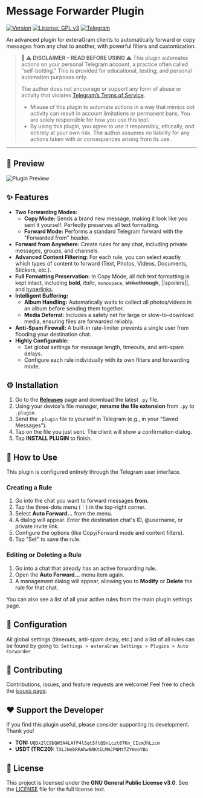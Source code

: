 # Message Forwarder Plugin

[![Version](https://img.shields.io/badge/version-1.1.0-blue.svg)](https://github.com/0x11DFE/Auto-Forwarder-Plugin/releases)
[![License: GPL v3](https://img.shields.io/badge/License-GPLv3-blue.svg)](https://www.gnu.org/licenses/gpl-3.0)
[![Telegram](https://img.shields.io/badge/author-%40T3SL4-blue.svg)](https://t.me/T3SL4)

An advanced plugin for exteraGram clients to automatically forward or copy messages from any chat to another, with powerful filters and customization.

> **🔐 ⚠️ DISCLAIMER – READ BEFORE USING ⚠️**
> This plugin automates actions on your personal Telegram account, a practice often called "self-botting." This is provided for educational, testing, and personal automation purposes only.
>
> The author does not encourage or support any form of abuse or activity that violates [Telegram’s Terms of Service](https://telegram.org/tos).
> - Misuse of this plugin to automate actions in a way that mimics bot activity can result in account limitations or permanent bans. You are solely responsible for how you use this tool.
> - By using this plugin, you agree to use it responsibly, ethically, and entirely at your own risk. The author assumes no liability for any actions taken with or consequences arising from its use.

---

## 📸 Preview

![Plugin Preview](https://github.com/0x11DFE/Auto-Forwarder-Plugin/raw/refs/heads/main/auto_forwarder_preview.gif)


## ✨ Features

* **Two Forwarding Modes:**
    * **Copy Mode:** Sends a brand new message, making it look like you sent it yourself. Perfectly preserves all text formatting.
    * **Forward Mode:** Performs a standard Telegram forward with the "Forwarded from" header.
* **Forward from Anywhere:** Create rules for any chat, including private messages, groups, and channels.
* **Advanced Content Filtering:** For each rule, you can select exactly which types of content to forward (Text, Photos, Videos, Documents, Stickers, etc.).
* **Full Formatting Preservation:** In Copy Mode, all rich text formatting is kept intact, including **bold**, *italic*, `monospace`, ~~strikethrough~~, ||spoilers||, and [hyperlinks](https://telegram.org).
* **Intelligent Buffering:**
    * **Album Handling:** Automatically waits to collect all photos/videos in an album before sending them together.
    * **Media Deferral:** Includes a safety net for large or slow-to-download media, ensuring files are forwarded reliably.
* **Anti-Spam Firewall:** A built-in rate-limiter prevents a single user from flooding your destination chat.
* **Highly Configurable:**
    * Set global settings for message length, timeouts, and anti-spam delays.
    * Configure each rule individually with its own filters and forwarding mode.


## ⚙️ Installation

1.  Go to the [**Releases**](https://github.com/0x11DFE/Auto-Forwarder-Plugin/releases) page and download the latest `.py` file.
2.  Using your device's file manager, **rename the file extension** from `.py` to `.plugin`.
3.  Send the `.plugin` file to yourself in Telegram (e.g., in your "Saved Messages").
4.  Tap on the file you just sent. The client will show a confirmation dialog.
5.  Tap **INSTALL PLUGIN** to finish.

## 🚀 How to Use

This plugin is configured entirely through the Telegram user interface.

### Creating a Rule

1.  Go into the chat you want to forward messages **from**.
2.  Tap the three-dots menu (⋮) in the top-right corner.
3.  Select **Auto Forward...** from the menu.
4.  A dialog will appear. Enter the destination chat's ID, @username, or private invite link.
5.  Configure the options (like Copy/Forward mode and content filters).
6.  Tap "Set" to save the rule.

### Editing or Deleting a Rule

1.  Go into a chat that already has an active forwarding rule.
2.  Open the **Auto Forward...** menu item again.
3.  A management dialog will appear, allowing you to **Modify** or **Delete** the rule for that chat.

You can also see a list of all your active rules from the main plugin settings page.

## 🔧 Configuration

All global settings (timeouts, anti-spam delay, etc.) and a list of all rules can be found by going to:
`Settings > exteraGram Settings > Plugins > Auto Forwarder`


## 🤝 Contributing

Contributions, issues, and feature requests are welcome! Feel free to check the [issues page](https://github.com/0x11DFE0x11DFE/Auto-Forwarder-Plugin/issues).

## ❤️ Support the Developer

If you find this plugin useful, please consider supporting its development. Thank you!

* **TON:** `UQDx2lC9bQW3A4LAfP4lSqtSftQSnLczt87Kn_CIcmJhLicm`
* **USDT (TRC20):** `TXLJNebRRAhwBRKtELMHJPNMtTZYHeoYBo`


## 📜 License

This project is licensed under the **GNU General Public License v3.0**. See the [LICENSE](https://www.gnu.org/licenses/gpl-3.0.html) file for the full license text.
